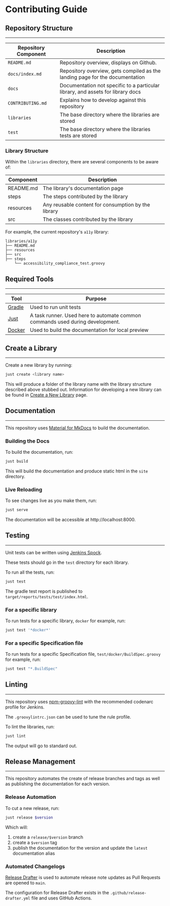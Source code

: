 # Contributing Guide

## Repository Structure
---

| Repository Component | Description                                                                               |
|----------------------|-------------------------------------------------------------------------------------------|
| `README.md`          | Repository overview, displays on Github.                                                  |
| `docs/index.md`      | Repository overview, gets compiled as the landing page for the documentation              |
| `docs`               | Documentation not specific to a particular library, and assets for library docs           |
| `CONTRIBUTING.md`    | Explains how to develop against this repository                                           |
| `libraries`          | The base directory where the libraries are stored                                         |
| `test`               | The base directory where the libraries tests are stored                                         |


### Library Structure

Within the `libraries` directory, there are several components to be aware of:

| Component | Description                                         |
|-----------|-----------------------------------------------------|
| README.md | The library's documentation page                    |
| steps     | The steps contributed by the library                |
| resources | Any reusable content for consumption by the library |
| src       | The classes contributed by the library              |

For example, the current repository's `a11y` library: 

``` text
libraries/a11y
├── README.md
├── resources
├── src
├── steps
    └── accessibility_compliance_test.groovy
```

## Required Tools
---

| Tool | Purpose |
| ----------- | ----------- |
| [Gradle](https://gradle.org) | Used to run unit tests |
| [Just](https://github.com/casey/just) | A task runner. Used here to automate common commands used during development. |
| [Docker](https://www.docker.com/get-started) | Used to build the documentation for local preview |

## Create a Library
---

Create a new library by running:

```bash
just create <library name>
```

This will produce a folder of the library name with the library structure described above stubbed out.
Information for developing a new library can be found in [Create a New Library](./create-new-library/) page.

## Documentation
--- 

This repository uses [Material for MkDocs](https://squidfunk.github.io/mkdocs-material/) to build the documentation.

### Building the Docs

To build the documentation, run:

``` bash
just build
```

This will build the documentation and produce static html in the `site` directory.

### Live Reloading

To see changes live as you make them, run:

``` bash
just serve
```

The documentation will be accessible at http://localhost:8000.

## Testing
---

Unit tests can be written using [Jenkins Spock](https://github.com/ExpediaGroup/jenkins-spock).

These tests should go in the `test` directory for each library.

To run all the tests, run:

``` bash
just test
```

The gradle test report is published to `target/reports/tests/test/index.html`.

### For a specific library

To run tests for a specific library, `docker` for example, run:

``` bash
just test '*docker*'
```

### For a specific Specification file

To run tests for a specific Specification file, `test/docker/BuildSpec.groovy` for example, run:

``` bash
just test "*.BuildSpec"
```

## Linting
---

This repository uses [npm-groovy-lint](https://github.com/nvuillam/npm-groovy-lint) with the recommended codenarc profile for Jenkins.

The `.groovylintrc.json` can be used to tune the rule profile.

To lint the libraries, run:

``` bash
just lint
```

The output will go to standard out.

## Release Management
---

This repository automates the create of release branches and tags as well as publishing the documentation for each version.

### Release Automation

To cut a new release, run:

``` bash
just release $version
```

Which will:

1. create a `release/$version` branch
2. create a `$version` tag
3. publish the documentation for the version and update the `latest` documentation alias

### Automated Changelogs

[Release Drafter](https://github.com/release-drafter/release-drafter) is used to automate release note updates as Pull Requests are opened to `main`.

The configuration for Release Drafter exists in the `.github/release-drafter.yml` file and uses GitHub Actions.